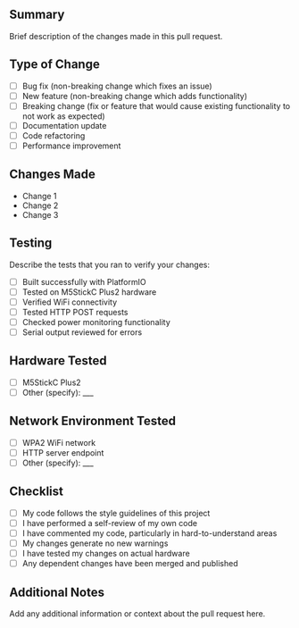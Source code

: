 ## Summary

Brief description of the changes made in this pull request.

## Type of Change

- [ ] Bug fix (non-breaking change which fixes an issue)
- [ ] New feature (non-breaking change which adds functionality)
- [ ] Breaking change (fix or feature that would cause existing functionality to not work as expected)
- [ ] Documentation update
- [ ] Code refactoring
- [ ] Performance improvement

## Changes Made

- Change 1
- Change 2
- Change 3

## Testing

Describe the tests that you ran to verify your changes:

- [ ] Built successfully with PlatformIO
- [ ] Tested on M5StickC Plus2 hardware
- [ ] Verified WiFi connectivity
- [ ] Tested HTTP POST requests
- [ ] Checked power monitoring functionality
- [ ] Serial output reviewed for errors

## Hardware Tested

- [ ] M5StickC Plus2
- [ ] Other (specify): ___

## Network Environment Tested

- [ ] WPA2 WiFi network
- [ ] HTTP server endpoint
- [ ] Other (specify): ___

## Checklist

- [ ] My code follows the style guidelines of this project
- [ ] I have performed a self-review of my own code
- [ ] I have commented my code, particularly in hard-to-understand areas
- [ ] My changes generate no new warnings
- [ ] I have tested my changes on actual hardware
- [ ] Any dependent changes have been merged and published

## Additional Notes

Add any additional information or context about the pull request here.